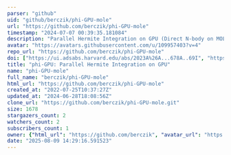 ```yaml
---
parser: "github"
uid: "github/berczik/phi-GPU-mole"
url: "https://github.com/berczik/phi-GPU-mole"
timestamp: "2024-07-07 00:39:35.181084"
description: "Parallel Hermite Integration on GPU (Direct N-body on MOLE-8.5 cluster)"
avatar: "https://avatars.githubusercontent.com/u/109957403?v=4"
repo_url: "https://github.com/berczik/phi-GPU-mole"
doi: ["https://ui.adsabs.harvard.edu/abs/2023A%26A...678A..69I", "https://ui.adsabs.harvard.edu/abs/2024ascl.soft06027B/abstract"]
title: "phi-GPU: Parallel Hermite Integration on GPU"
name: "phi-GPU-mole"
full_name: "berczik/phi-GPU-mole"
html_url: "https://github.com/berczik/phi-GPU-mole"
created_at: "2022-07-25T10:37:27Z"
updated_at: "2024-06-28T18:08:56Z"
clone_url: "https://github.com/berczik/phi-GPU-mole.git"
size: 1678
stargazers_count: 2
watchers_count: 2
subscribers_count: 1
owner: {"html_url": "https://github.com/berczik", "avatar_url": "https://avatars.githubusercontent.com/u/109957403?v=4", "login": "berczik", "type": "User"}
date: "2025-08-09 14:29:16.591523"
---
```

